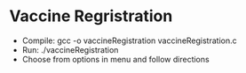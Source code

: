 # Vaccine Regristration
- Compile: gcc -o vaccineRegistration vaccineRegistration.c
- Run: ./vaccineRegistration
- Choose from options in menu and follow directions

